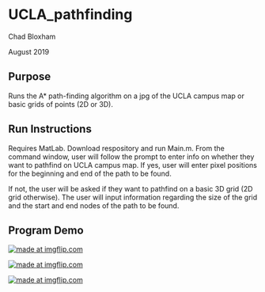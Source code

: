 # UCLA_pathfinding
Chad Bloxham

August 2019

## Purpose
Runs the A* path-finding algorithm on a jpg of the UCLA campus map or basic grids of points (2D or 3D).

## Run Instructions
Requires MatLab. Download respository and run Main.m. From the command window, user will follow the prompt to enter info on whether they want to pathfind on UCLA campus map. If yes, user will enter pixel positions for the beginning and end of the path to be found.

If not, the user will be asked if they want to pathfind on a basic 3D grid (2D grid otherwise). The user will input information regarding the size of the grid and the start and end nodes of the path to be found.

## Program Demo
<a href="https://imgflip.com/gif/37rtv2"><img src="https://i.imgflip.com/37rtv2.gif" title="made at imgflip.com"/></a>

<a href="https://imgflip.com/gif/37rtot"><img src="https://i.imgflip.com/37rtot.gif" title="made at imgflip.com"/></a>

<a href="https://imgflip.com/gif/37rtl7"><img src="https://i.imgflip.com/37rtl7.gif" title="made at imgflip.com"/></a>
